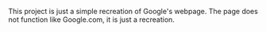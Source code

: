 This project is just a simple recreation of Google's webpage.
The page does not function like Google.com, it is just a recreation.
